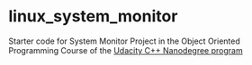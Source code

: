 # linux_system_monitor

Starter code for System Monitor Project in the Object Oriented Programming Course of the [Udacity C++ Nanodegree program](https://www.udacity.com/course/c-plus-plus-nanodegree--nd213)
